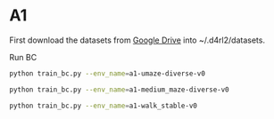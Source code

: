 # A1
First download the datasets from [Google Drive](https://drive.google.com/drive/folders/1tbdkW80EazgvmztYEDSwDwBEEE1y-ZB1?usp=sharing) into ~/.d4rl2/datasets.

Run BC
```bash
python train_bc.py --env_name=a1-umaze-diverse-v0

python train_bc.py --env_name=a1-medium_maze-diverse-v0

python train_bc.py --env_name=a1-walk_stable-v0
```
